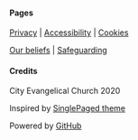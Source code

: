 <div class="row features">
  <div class="col s12 m6 feature">
    <h4> Pages </h4>
    <p class="feature-description"><a href="{{ '/privacy' | relative_url }}">Privacy</a> | <a href="/accessibility/">Accessibility</a> | <a href="/cookies/">Cookies</a></p>
    <p class="feature-description"><a href="/we-believe/">Our beliefs</a> | <a href="/safeguarding/">Safeguarding</a></p>
  </div>
  <div class="col s12 m6 feature">
    <h4> Credits </h4>
    <p class="feature-description"><i class="fa fa-copyright" aria-hidden="true" style="color:white"></i> City Evangelical Church 2020</p>
    <p class="feature-description">Inspired by <a href="https://github.com/t413/SinglePaged" target="_blank">SinglePaged theme</a></p>
    <p class="feature-description">Powered by <a href="https://www.github.com" target="_blank">GitHub <i class="fa fa-github" aria-hidden="true" style="color:white"></i></a></p>
  </div> 
</div>
